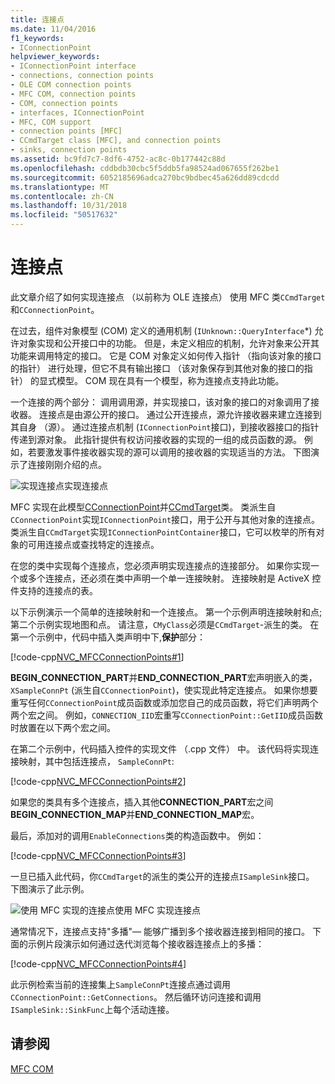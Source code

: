 ```yaml
---
title: 连接点
ms.date: 11/04/2016
f1_keywords:
- IConnectionPoint
helpviewer_keywords:
- IConnectionPoint interface
- connections, connection points
- OLE COM connection points
- MFC COM, connection points
- COM, connection points
- interfaces, IConnectionPoint
- MFC, COM support
- connection points [MFC]
- CCmdTarget class [MFC], and connection points
- sinks, connection points
ms.assetid: bc9fd7c7-8df6-4752-ac8c-0b177442c88d
ms.openlocfilehash: cddbdb30cbc5f5ddb5fa98524ad067655f262be1
ms.sourcegitcommit: 6052185696adca270bc9bdbec45a626dd89cdcdd
ms.translationtype: MT
ms.contentlocale: zh-CN
ms.lasthandoff: 10/31/2018
ms.locfileid: "50517632"
---
```

# <a name="connection-points"></a>连接点

此文章介绍了如何实现连接点 （以前称为 OLE 连接点） 使用 MFC 类`CCmdTarget`和`CConnectionPoint`。

在过去，组件对象模型 (COM) 定义的通用机制 (`IUnknown::QueryInterface`*) 允许对象实现和公开接口中的功能。 但是，未定义相应的机制，允许对象来公开其功能来调用特定的接口。 它是 COM 对象定义如何传入指针 （指向该对象的接口的指针） 进行处理，但它不具有输出接口 （该对象保存到其他对象的接口的指针） 的显式模型。 COM 现在具有一个模型，称为连接点支持此功能。

一个连接的两个部分： 调用调用源，并实现接口，该对象的接口的对象调用了接收器。 连接点是由源公开的接口。 通过公开连接点，源允许接收器来建立连接到其自身 （源）。 通过连接点机制 (`IConnectionPoint`接口)，到接收器接口的指针传递到源对象。 此指针提供有权访问接收器的实现的一组的成员函数的源。 例如，若要激发事件接收器实现的源可以调用的接收器的实现适当的方法。 下图演示了连接刚刚介绍的点。

![实现连接点](../mfc/media/vc37lh1.gif "vc37lh1")实现连接点

MFC 实现在此模型[CConnectionPoint](../mfc/reference/cconnectionpoint-class.md)并[CCmdTarget](../mfc/reference/ccmdtarget-class.md)类。 类派生自`CConnectionPoint`实现`IConnectionPoint`接口，用于公开与其他对象的连接点。 类派生自`CCmdTarget`实现`IConnectionPointContainer`接口，它可以枚举的所有对象的可用连接点或查找特定的连接点。

在您的类中实现每个连接点，您必须声明实现连接点的连接部分。 如果你实现一个或多个连接点，还必须在类中声明一个单一连接映射。 连接映射是 ActiveX 控件支持的连接点的表。

以下示例演示一个简单的连接映射和一个连接点。 第一个示例声明连接映射和点;第二个示例实现地图和点。 请注意，`CMyClass`必须是`CCmdTarget`-派生的类。 在第一个示例中，代码中插入类声明中下,**保护**部分：

[!code-cpp[NVC_MFCConnectionPoints#1](../mfc/codesnippet/cpp/connection-points_1.h)]

**BEGIN_CONNECTION_PART**并**END_CONNECTION_PART**宏声明嵌入的类， `XSampleConnPt` (派生自`CConnectionPoint`)，使实现此特定连接点。 如果你想要重写任何`CConnectionPoint`成员函数或添加您自己的成员函数，将它们声明两个两个宏之间。 例如，`CONNECTION_IID`宏重写`CConnectionPoint::GetIID`成员函数时放置在以下两个宏之间。

在第二个示例中，代码插入控件的实现文件 （.cpp 文件） 中。 该代码将实现连接映射，其中包括连接点， `SampleConnPt`:

[!code-cpp[NVC_MFCConnectionPoints#2](../mfc/codesnippet/cpp/connection-points_2.cpp)]

如果您的类具有多个连接点，插入其他**CONNECTION_PART**宏之间**BEGIN_CONNECTION_MAP**并**END_CONNECTION_MAP**宏。

最后，添加对的调用`EnableConnections`类的构造函数中。 例如：

[!code-cpp[NVC_MFCConnectionPoints#3](../mfc/codesnippet/cpp/connection-points_3.cpp)]

一旦已插入此代码，你`CCmdTarget`的派生的类公开的连接点`ISampleSink`接口。 下图演示了此示例。

![使用 MFC 实现的连接点](../mfc/media/vc37lh2.gif "vc37lh2")使用 MFC 实现连接点

通常情况下，连接点支持"多播"— 能够广播到多个接收器连接到相同的接口。 下面的示例片段演示如何通过迭代浏览每个接收器连接点上的多播：

[!code-cpp[NVC_MFCConnectionPoints#4](../mfc/codesnippet/cpp/connection-points_4.cpp)]

此示例检索当前的连接集上`SampleConnPt`连接点通过调用`CConnectionPoint::GetConnections`。 然后循环访问连接和调用`ISampleSink::SinkFunc`上每个活动连接。

## <a name="see-also"></a>请参阅

[MFC COM](../mfc/mfc-com.md)

